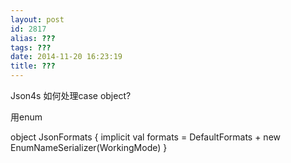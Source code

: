 ```yaml
---
layout: post
id: 2817
alias: ???
tags: ???
date: 2014-11-20 16:23:19
title: ???
---
```


Json4s 如何处理case object?

用enum

object JsonFormats {
  implicit val formats = DefaultFormats + new EnumNameSerializer(WorkingMode)
}
